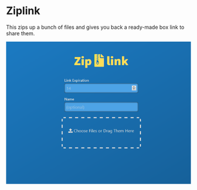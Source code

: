 # Ziplink

This zips up a bunch of files and gives you back a ready-made box link to share them.

![preview](ziplink.png)
